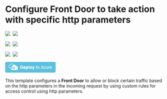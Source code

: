 # Configure Front Door to take action with specific http parameters 

<IMG SRC="https://azurequickstartsservice.blob.core.windows.net/badges/201-front-door-waf-http-params/PublicLastTestDate.svg" />&nbsp;
<IMG SRC="https://azurequickstartsservice.blob.core.windows.net/badges/201-front-door-waf-http-params/PublicDeployment.svg" />&nbsp;

<IMG SRC="https://azurequickstartsservice.blob.core.windows.net/badges/201-front-door-waf-http-params/FairfaxLastTestDate.svg" />&nbsp;
<IMG SRC="https://azurequickstartsservice.blob.core.windows.net/badges/201-front-door-waf-http-params/FairfaxDeployment.svg" />&nbsp;

<IMG SRC="https://azurequickstartsservice.blob.core.windows.net/badges/201-front-door-waf-http-params/BestPracticeResult.svg" />&nbsp;
<IMG SRC="https://azurequickstartsservice.blob.core.windows.net/badges/201-front-door-waf-http-params/CredScanResult.svg" />&nbsp;

<a href="https://portal.azure.com/#create/Microsoft.Template/uri/https%3A%2F%2Fraw.githubusercontent.com%2FAzure%2Fazure-quickstart-templates%2Fmaster%2F201-front-door-waf-http-params%2Fazuredeploy.json" target="_blank">
    <img src="https://raw.githubusercontent.com/Azure/azure-quickstart-templates/master/1-CONTRIBUTION-GUIDE/images/deploytoazure.png"/>
</a>

This template configures a **Front Door** to allow or block certain traffic based on the http parameters in the incoming request by using custom rules for access control using http parameters.

